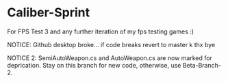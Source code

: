 # Caliber-Sprint
For FPS Test 3 and any further iteration of my fps testing games :)

NOTICE:
Github desktop broke...
if code breaks revert to master k thx bye

NOTICE 2:
SemiAutoWeapon.cs and AutoWeapon.cs are now marked for deprication.
Stay on this branch for new code, otherwise, use Beta-Branch-2.
